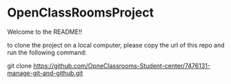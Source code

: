 # OpenClassRoomsProject

Welcome to the README!!

to clone the project on a local computer, please copy the url of this repo and run the following command:

git clone https://github.com/OpneClassrooms-Student-center/7476131-manage-git-and-github.git

